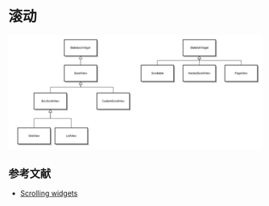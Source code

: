 # 滚动

![scrolling.jpg](./scrolling.jpg)

## 参考文献

- [Scrolling widgets](https://flutter.dev/docs/development/ui/widgets/scrolling)
